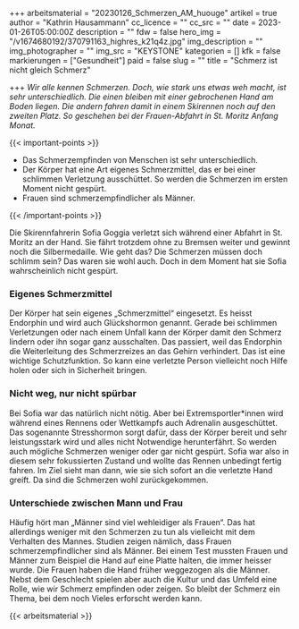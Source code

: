 +++
arbeitsmaterial = "20230126_Schmerzen_AM_huouge"
artikel = true
author = "Kathrin Hausammann"
cc_licence = ""
cc_src = ""
date = 2023-01-26T05:00:00Z
description = ""
fdw = false
hero_img = "/v1674680192/370791163_highres_k21q4z.jpg"
img_description = ""
img_photographer = ""
img_src = "KEYSTONE"
kategorien = []
kfk = false
markierungen = ["Gesundheit"]
paid = false
slug = ""
title = "Schmerz ist nicht gleich Schmerz"

+++
_Wir alle kennen Schmerzen. Doch, wie stark uns etwas weh macht, ist sehr unterschiedlich. Die einen bleiben mit einer gebrochenen Hand am Boden liegen. Die andern fahren damit in einem Skirennen noch auf den zweiten Platz. So geschehen bei der Frauen-Abfahrt in St. Moritz Anfang Monat._

{{< important-points >}} 



<ul>

<li>Das Schmerzempfinden von Menschen ist sehr unterschiedlich.</li>

<li>Der Körper hat eine Art eigenes Schmerzmittel, das er bei einer schlimmen Verletzung ausschüttet. So werden die Schmerzen im ersten Moment nicht gespürt.</li>

<li>Frauen sind schmerzempfindlicher als Männer.</li>

</ul> {{< /important-points >}}

Die Skirennfahrerin Sofia Goggia verletzt sich während einer Abfahrt in St. Moritz an der Hand. Sie fährt trotzdem ohne zu Bremsen weiter und gewinnt noch die Silbermedaille. Wie geht das? Die Schmerzen müssen doch schlimm sein? Das waren sie wohl auch. Doch in dem Moment hat sie Sofia wahrscheinlich nicht gespürt.

### Eigenes Schmerzmittel

Der Körper hat sein eigenes „Schmerzmittel“ eingesetzt. Es heisst Endorphin und wird auch Glückshormon genannt. Gerade bei schlimmen Verletzungen oder nach einem Unfall kann der Körper damit den Schmerz lindern oder ihn sogar ganz ausschalten. Das passiert, weil das Endorphin die Weiterleitung des Schmerzreizes an das Gehirn verhindert. Das ist eine wichtige Schutzfunktion. So kann eine verletzte Person vielleicht noch Hilfe holen oder sich in Sicherheit bringen.

### Nicht weg, nur nicht spürbar

Bei Sofia war das natürlich nicht nötig. Aber bei Extremsportler*innen wird während eines Rennens oder Wettkampfs auch Adrenalin ausgeschüttet. Das sogenannte Stresshormon sorgt dafür, dass der Körper bereit und sehr leistungsstark wird und alles nicht Notwendige herunterfährt. So werden auch mögliche Schmerzen weniger oder gar nicht gespürt. Sofia war also in diesem sehr fokussierten Zustand und wollte das Rennen unbedingt fertig fahren. Im Ziel sieht man dann, wie sie sich sofort an die verletzte Hand greift. Da sind die Schmerzen wohl zurückgekommen.

### Unterschiede zwischen Mann und Frau

Häufig hört man „Männer sind viel wehleidiger als Frauen“. Das hat allerdings weniger mit den Schmerzen zu tun als vielleicht mit dem Verhalten des Mannes. Studien zeigen nämlich, dass Frauen schmerzempfindlicher sind als Männer. Bei einem Test mussten Frauen und Männer zum Beispiel die Hand auf eine Platte halten, die immer heisser wurde. Die Frauen haben die Hand früher weggezogen als die Männer. Nebst dem Geschlecht spielen aber auch die Kultur und das Umfeld eine Rolle, wie wir Schmerz empfinden oder zeigen. So bleibt der Schmerz ein Thema, bei dem noch Vieles erforscht werden kann.



 {{< arbeitsmaterial >}} 